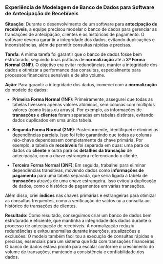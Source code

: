 ### Experiência de Modelagem de Banco de Dados para Software de Antecipação de Recebíveis

**Situação**: Durante o desenvolvimento de um software para **antecipação de recebíveis**, a equipe precisou modelar o banco de dados para gerenciar as transações de antecipação, clientes e os históricos de pagamento. O software deveria garantir a integridade dos dados, evitando duplicações e inconsistências, além de permitir consultas rápidas e precisas.

**Tarefa**: A minha tarefa foi garantir que o banco de dados fosse bem estruturado, seguindo boas práticas de **normalização** até a **3ª Forma Normal (3NF)**. O objetivo era evitar redundâncias, manter a integridade dos dados e otimizar a performance das consultas, especialmente para processos financeiros sensíveis e de alto volume.

**Ação**: Para garantir a integridade dos dados, comecei com a **normalização** do modelo de dados:
- **Primeira Forma Normal (1NF)**: Primeiramente, assegurei que todas as tabelas tivessem apenas valores atômicos, sem colunas com múltiplos valores (como listas ou arrays). Por exemplo, as informações de **transações** e **clientes** foram separadas em tabelas distintas, evitando dados duplicados em uma única tabela.
  
- **Segunda Forma Normal (2NF)**: Posteriormente, identifiquei e eliminei as dependências parciais. Isso foi feito garantindo que todas as colunas não-chave dependessem completamente da chave primária. Por exemplo, a tabela de **recebíveis** foi separada em duas: uma para os dados do **cliente** e outra para os **detalhes da transação** de antecipação, com a chave estrangeira referenciando o cliente.
  
- **Terceira Forma Normal (3NF)**: Em seguida, trabalhei para eliminar dependências transitivas, movendo dados como **informações de pagamento** para uma tabela separada, que seria ligada à tabela de **transações** através de uma chave estrangeira. Isso evitou a duplicação de dados, como o histórico de pagamentos em várias transações.

Além disso, criei **índices** nas chaves primárias e estrangeiras para otimizar as consultas frequentes, como a verificação de saldos ou a consulta ao histórico de transações de clientes.

**Resultado**: Como resultado, conseguimos criar um banco de dados bem estruturado e eficiente, que mantinha a integridade dos dados durante o processo de antecipação de recebíveis. A normalização reduziu redundâncias e evitou anomalias durante inserções, atualizações e exclusões. O modelo também facilitou a execução de consultas rápidas e precisas, essenciais para um sistema que lida com transações financeiras. O banco de dados estava pronto para escalar conforme o crescimento do volume de transações, mantendo a consistência e confiabilidade dos dados.

